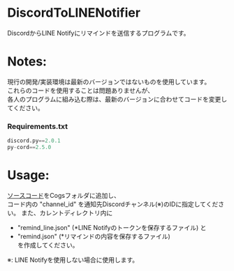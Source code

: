 # DiscordToLINENotifier
DiscordからLINE Notifyにリマインドを送信するプログラムです。

# Notes:
現行の開発/実装環境は最新のバージョンではないものを使用しています。  
これらのコードを使用することは問題ありませんが、  
各人のプログラムに組み込む際は、最新のバージョンに合わせてコードを変更してください。
### Requirements.txt
```py
discord.py==2.0.1
py-cord==2.5.0
```

# Usage:
[ソースコード](https://github.com/EachTex/DiscordToLINENotifier/blob/main/main.py)をCogsフォルダに追加し、  
コード内の "channel_id" を通知先Discordチャンネル(※)のIDに指定してください。
また、カレントディレクトリ内に  
- "remind_line.json" (\*LINE Notifyのトークンを保存するファイル) と  
- "remind.json" (\*リマインドの内容を保存するファイル)  
を作成してください。  
  
※: LINE Notifyを使用しない場合に使用します。
